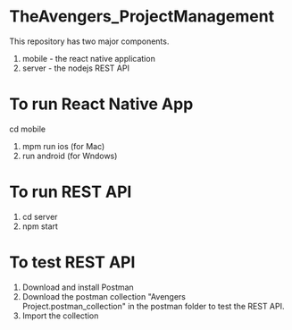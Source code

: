 # TheAvengers_ProjectManagement

This repository has two major components.

1. mobile - the react native application
2. server - the nodejs REST API

# To run React Native App
cd mobile

1. mpm run ios (for Mac)
2. run android (for Wndows)

# To run REST API
1. cd server
2. npm start

# To test REST API
1. Download and install Postman
2. Download the postman collection "Avengers Project.postman_collection" in the postman folder to test the REST API.
3. Import the collection
